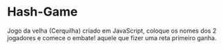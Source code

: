# Hash-Game
Jogo da velha (Cerquilha) criado em JavaScript, coloque os nomes dos 2 jogadores e comece o embate! aquele que fizer uma reta primeiro ganha.
